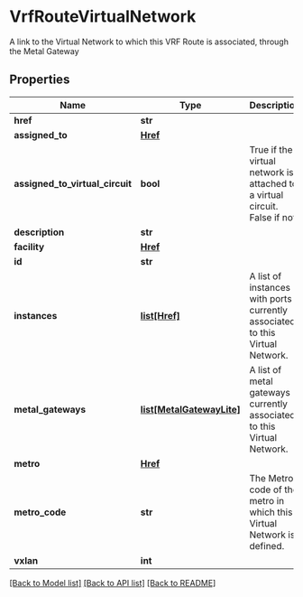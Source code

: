 # VrfRouteVirtualNetwork

A link to the Virtual Network to which this VRF Route is associated, through the Metal Gateway

## Properties
Name | Type | Description | Notes
------------ | ------------- | ------------- | -------------
**href** | **str** |  | 
**assigned_to** | [**Href**](Href.md) |  | [optional] 
**assigned_to_virtual_circuit** | **bool** | True if the virtual network is attached to a virtual circuit. False if not. | [optional] 
**description** | **str** |  | [optional] 
**facility** | [**Href**](Href.md) |  | [optional] 
**id** | **str** |  | [optional] 
**instances** | [**list[Href]**](Href.md) | A list of instances with ports currently associated to this Virtual Network. | [optional] 
**metal_gateways** | [**list[MetalGatewayLite]**](MetalGatewayLite.md) | A list of metal gateways currently associated to this Virtual Network. | [optional] 
**metro** | [**Href**](Href.md) |  | [optional] 
**metro_code** | **str** | The Metro code of the metro in which this Virtual Network is defined. | [optional] 
**vxlan** | **int** |  | [optional] 

[[Back to Model list]](../README.md#documentation-for-models) [[Back to API list]](../README.md#documentation-for-api-endpoints) [[Back to README]](../README.md)


